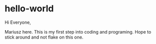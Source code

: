 # hello-world

Hi Everyone, 

Mariusz here.  This is my first step into coding and programing.  Hope to stick around and not flake on this one.

